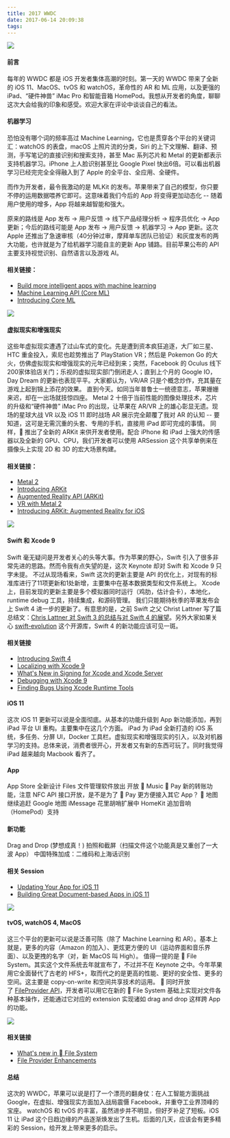 ```yaml
---
title: 2017 WWDC
date: 2017-06-14 20:09:38
tags:
---
```

![](http://oqepgj2jp.bkt.clouddn.com/wwdc.jpg)

#### 前言

每年的 WWDC 都是 iOS 开发者集体高潮的时刻。第一天的 WWDC 带来了全新的 iOS 11、MacOS、tvOS 和 watchOS，革命性的 AR 和 ML 应用，以及更强的 iPad、“硬件神兽” iMac Pro 和智能音箱 HomePod。我想从开发者的角度，聊聊这次大会给我的印象和感受。欢迎大家在评论中谈谈自己的看法。

#### 机器学习

恐怕没有哪个词的频率高过 Machine Learning，它也是贯穿各个平台的关键词汇：watchOS 的表盘，macOS 上照片流的分类，Siri 的上下文理解、翻译、预测，手写笔记的直接识别和搜索支持，甚至 Mac 系列芯片和 Metal 的更新都表示支持机器学习。iPhone 上人脸识别甚至比 Google Pixel 快出6倍。可以看出机器学习已经完完全全得融入到了 Apple 的全平台、全应用、全硬件。

而作为开发者，最令我激动的是 MLKit 的发布。苹果带来了自己的模型，你只要不停的运用数据喂养它即可。这意味着我们今后的 App 将变得更加动态化 -- 随着用户使用的增多，App 将越来越智能和强大。

原来的路线是 App 发布 -> 用户反馈 -> 线下产品经理分析 -> 程序员优化 -> App 更新；今后的路线可能是 App 发布 -> 用户反馈 -> 机器学习 -> App 更新。这次 Apple 还推出了急速审核（40分钟过审，摩拜单车团队已验证）和灰度发布的两大功能，也许就是为了给机器学习能自主的更新 App 铺路。目前苹果公布的 API 主要支持视觉识别、自然语言以及游戏 AI。

#### 相关链接：
- [Build more intelligent apps with machine learning](https://developer.apple.com/machine-learning/)
- [Machine Learning API (Core ML)](https://developer.apple.com/documentation/coreml)
- [Introducing Core ML](https://developer.apple.com/videos/play/wwdc2017/703/)

![](http://oqepgj2jp.bkt.clouddn.com/wwdc1.png)

#### 虚拟现实和增强现实

这些年虚拟现实遭遇了过山车式的变化。先是遭到资本疯狂追逐，大厂如三星、HTC 重金投入，索尼也趁势推出了 PlayStation VR；然后是 Pokemon Go 的大火，仿佛虚拟现实和增强现实的元年已经到来；突然，Facebook 的 Oculus 线下200家体验店关门；乐视的虚拟现实部门倒闭走人；直到上个月的 Google IO，Day Dream 的更新也表现平平。大家都认为，VR/AR 只是个概念炒作，充其量在游戏上起到锦上添花的效果。
直到今天。如同当年普鲁士一统德意志，苹果姗姗来迟，却在一出场就技惊四座。
Metal 2 十倍于当前性能的图像处理技术，芯片的升级和“硬件神兽” iMac Pro 的出现，让苹果在 AR/VR 上的雄心彰显无遗。现场的星球大战 VR 以及 iOS 11 即时战场 AR 展示完全颠覆了我对 AR 的认知 -- 要知道，这可是无需沉重的头套、专用的手机，直接用 iPad 即可完成的事情。
同样， 推出了全新的 ARKit 来供开发者使用。配合 iPhone 和 iPad 上强大的传感器以及全新的 GPU、CPU，我们开发者可以使用 ARSession 这个共享单例来在摄像头上实现 2D 和 3D 的宏大场景构建。

#### 相关链接：

- [Metal 2](https://developer.apple.com/metal/)
- [Introducing ARKit](https://developer.apple.com/arkit/)
- [Augmented Reality API (ARKit)](https://developer.apple.com/documentation/arkit)
- [VR with Metal 2](https://developer.apple.com/videos/play/wwdc2017/603/)
- [Introducing ARKit: Augmented Reality for iOS](https://developer.apple.com/videos/play/wwdc2017/602/)

![](http://oqepgj2jp.bkt.clouddn.com/wwdc2.png)

#### Swift 和 Xcode 9

Swift 毫无疑问是开发者关心的头等大事。作为苹果的野心，Swift 引入了很多非常先进的思路。然而令我有点失望的是，这次 Keynote 却对 Swift 和 Xcode 9 只字未提。
不过从现场看来，Swift 这次的更新主要是 API 的优化上，对现有的标准库进行了11项更新和1处新增，主要集中在基本数据类型和文件系统上。
Xcode 上，目前发现的更新主要是多个模拟器同时运行（鸡肋，估计会卡），本地化，runtime debug 工具，持续集成，和源码管理。
我们只能期待秋季的苹果发布会上 Swift 4 进一步的更新了。有意思的是，之前 Swift 之父 Christ Lattner 写了篇总结文：[Chris Lattner 对 Swift 3 的总结与对 Swift 4 的展望](https://segmentfault.com/a/1190000006909760)。另外大家如果关心 [swift-evolution](https://github.com/apple/swift-evolution) 这个开源库，Swift 4 的新功能应该可见一斑。

#### 相关链接

- [Introducing Swift 4](https://developer.apple.com/swift/)
- [Localizing with Xcode 9](https://developer.apple.com/videos/play/wwdc2017/401/)
- [What's New in Signing for Xcode and Xcode Server](https://developer.apple.com/wwdc17/403)
- [Debugging with Xcode 9](https://developer.apple.com/videos/play/wwdc2017/404/)
- [Finding Bugs Using Xcode Runtime Tools](https://developer.apple.com/videos/play/wwdc2017/406/)


#### iOS 11

这次 iOS 11 更新可以说是全面彻底。从基本的功能升级到 App 新功能添加，再到 iPad 平台 UI 重构。主要集中在这几个方面。
iPad
为 iPad 全新打造的 iOS 系统，多任务、分屏 UI，Docker 工具栏。虚拟现实和增强现实的引入，以及对机器学习的支持。总体来说，消费者很开心，开发者又有新的东西可玩了。同时我觉得 iPad 越来越向 Macbook 看齐了。
#### App
App Store 全新设计
Files 文件管理软件放出
开放  Music
 Pay 新的转账功能，注意 NFC API 接口开放，是不是为了  Pay 更方便接入其它 App？
 地图继续追赶 Google 地图
iMessage 花里胡哨扩展中
HomeKit 追加音响（HomePod）支持

#### 新功能
Drag and Drop (梦想成真！)
拍照和截屏（扫描文件这个功能真是又重创了一大波 App）
中国特殊加成：二维码和上海话识别

#### 相关 Session
- [Updating Your App for iOS 11](https://developer.apple.com/videos/play/wwdc2017/204/)
- [Building Great Document-based Apps in iOS 11](https://developer.apple.com/videos/play/wwdc2017/229/)

![](http://oqepgj2jp.bkt.clouddn.com/wwdc3.png)

#### tvOS, watchOS 4, MacOS
这三个平台的更新可以说是泛善可陈（除了 Machine Learning 和 AR）。基本上就是，更多的内容（Amazon 的加入）、更炫更方便的 UI（运动界面和音乐界面）、以及更拽的名字（对，新 MacOS 叫 High）。
值得一提的是  File System。其实这个文件系统去年就宣布了，不过并不在 Keynote 之中。今年苹果用它全面替代了古老的 HFS+，取而代之的是更高的性能、更好的安全性、更多的空间。这主要是 copy-on-write 和空间共享技术的运用。
 同时开放了 [FileProvider API](https://developer.apple.com/documentation/fileprovider)，开发者可以用它在新的  File System 基础上实现对文件各种基本操作，还能通过它对应的 extension 实现诸如 drag and drop 这样跨 App 的功能。

![](http://oqepgj2jp.bkt.clouddn.com/wwdc4.png)

#### 相关链接
- [What's new in  File System](https://developer.apple.com/videos/play/wwdc2017/715/)
- [File Provider Enhancements](https://developer.apple.com/videos/play/wwdc2017/243/)

#### 总结

这次的 WWDC，苹果可以说是打了一个漂亮的翻身仗：在人工智能方面挑战 Google，在虚拟、增强现实方面加入战局震慑 Facebook，并重夺工业界顶峰的宝座。 watchOS 和 tvOS 的丰富，虽然进步并不明显，但好歹补足了短板。iOS 11 让 iPad 这个日趋边缘的产品逐渐焕发出了生机。后面的几天，应该会有更多精彩的 Session，给开发上带来更多的启示。

